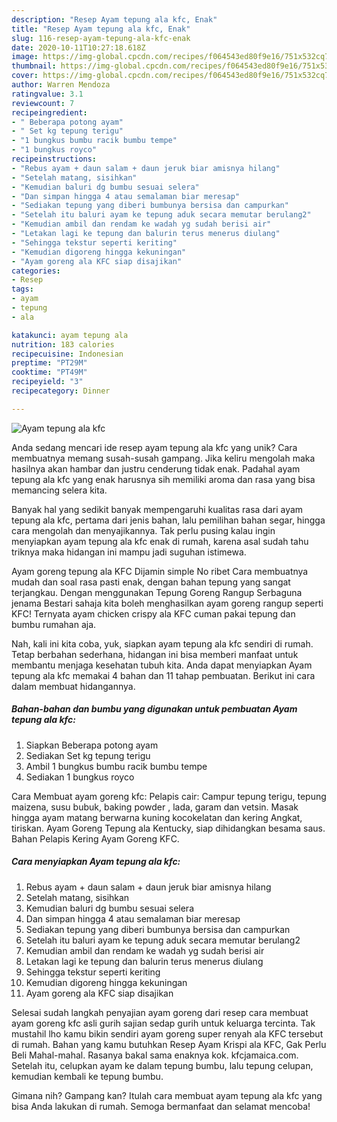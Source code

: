```yaml
---
description: "Resep Ayam tepung ala kfc, Enak"
title: "Resep Ayam tepung ala kfc, Enak"
slug: 116-resep-ayam-tepung-ala-kfc-enak
date: 2020-10-11T10:27:18.618Z
image: https://img-global.cpcdn.com/recipes/f064543ed80f9e16/751x532cq70/ayam-tepung-ala-kfc-foto-resep-utama.jpg
thumbnail: https://img-global.cpcdn.com/recipes/f064543ed80f9e16/751x532cq70/ayam-tepung-ala-kfc-foto-resep-utama.jpg
cover: https://img-global.cpcdn.com/recipes/f064543ed80f9e16/751x532cq70/ayam-tepung-ala-kfc-foto-resep-utama.jpg
author: Warren Mendoza
ratingvalue: 3.1
reviewcount: 7
recipeingredient:
- " Beberapa potong ayam"
- " Set kg tepung terigu"
- "1 bungkus bumbu racik bumbu tempe"
- "1 bungkus royco"
recipeinstructions:
- "Rebus ayam + daun salam + daun jeruk biar amisnya hilang"
- "Setelah matang, sisihkan"
- "Kemudian baluri dg bumbu sesuai selera"
- "Dan simpan hingga 4 atau semalaman biar meresap"
- "Sediakan tepung yang diberi bumbunya bersisa dan campurkan"
- "Setelah itu baluri ayam ke tepung aduk secara memutar berulang2"
- "Kemudian ambil dan rendam ke wadah yg sudah berisi air"
- "Letakan lagi ke tepung dan balurin terus menerus diulang"
- "Sehingga tekstur seperti keriting"
- "Kemudian digoreng hingga kekuningan"
- "Ayam goreng ala KFC siap disajikan"
categories:
- Resep
tags:
- ayam
- tepung
- ala

katakunci: ayam tepung ala 
nutrition: 183 calories
recipecuisine: Indonesian
preptime: "PT29M"
cooktime: "PT49M"
recipeyield: "3"
recipecategory: Dinner

---
```



![Ayam tepung ala kfc](https://img-global.cpcdn.com/recipes/f064543ed80f9e16/751x532cq70/ayam-tepung-ala-kfc-foto-resep-utama.jpg)

Anda sedang mencari ide resep ayam tepung ala kfc yang unik? Cara membuatnya memang susah-susah gampang. Jika keliru mengolah maka hasilnya akan hambar dan justru cenderung tidak enak. Padahal ayam tepung ala kfc yang enak harusnya sih memiliki aroma dan rasa yang bisa memancing selera kita.

Banyak hal yang sedikit banyak mempengaruhi kualitas rasa dari ayam tepung ala kfc, pertama dari jenis bahan, lalu pemilihan bahan segar, hingga cara mengolah dan menyajikannya. Tak perlu pusing kalau ingin menyiapkan ayam tepung ala kfc enak di rumah, karena asal sudah tahu triknya maka hidangan ini mampu jadi suguhan istimewa.

Ayam goreng tepung ala KFC Dijamin simple No ribet Cara membuatnya mudah dan soal rasa pasti enak, dengan bahan tepung yang sangat terjangkau. Dengan menggunakan Tepung Goreng Rangup Serbaguna jenama Bestari sahaja kita boleh menghasilkan ayam goreng rangup seperti KFC! Ternyata ayam chicken crispy ala KFC cuman pakai tepung dan bumbu rumahan aja.


Nah, kali ini kita coba, yuk, siapkan ayam tepung ala kfc sendiri di rumah. Tetap berbahan sederhana, hidangan ini bisa memberi manfaat untuk membantu menjaga kesehatan tubuh kita. Anda dapat menyiapkan Ayam tepung ala kfc memakai 4 bahan dan 11 tahap pembuatan. Berikut ini cara dalam membuat hidangannya.

<!--inarticleads1-->

##### Bahan-bahan dan bumbu yang digunakan untuk pembuatan Ayam tepung ala kfc:

1. Siapkan  Beberapa potong ayam
1. Sediakan  Set kg tepung terigu
1. Ambil 1 bungkus bumbu racik bumbu tempe
1. Sediakan 1 bungkus royco


Cara Membuat ayam goreng kfc: Pelapis cair: Campur tepung terigu, tepung maizena, susu bubuk, baking powder , lada, garam dan vetsin. Masak hingga ayam matang berwarna kuning kocokelatan dan kering Angkat, tiriskan. Ayam Goreng Tepung ala Kentucky, siap dihidangkan besama saus. Bahan Pelapis Kering Ayam Goreng KFC. 

<!--inarticleads2-->

##### Cara menyiapkan Ayam tepung ala kfc:

1. Rebus ayam + daun salam + daun jeruk biar amisnya hilang
1. Setelah matang, sisihkan
1. Kemudian baluri dg bumbu sesuai selera
1. Dan simpan hingga 4 atau semalaman biar meresap
1. Sediakan tepung yang diberi bumbunya bersisa dan campurkan
1. Setelah itu baluri ayam ke tepung aduk secara memutar berulang2
1. Kemudian ambil dan rendam ke wadah yg sudah berisi air
1. Letakan lagi ke tepung dan balurin terus menerus diulang
1. Sehingga tekstur seperti keriting
1. Kemudian digoreng hingga kekuningan
1. Ayam goreng ala KFC siap disajikan


Selesai sudah langkah penyajian ayam goreng dari resep cara membuat ayam goreng kfc asli gurih sajian sedap gurih untuk keluarga tercinta. Tak mustahil lho kamu bikin sendiri ayam goreng super renyah ala KFC tersebut di rumah. Bahan yang kamu butuhkan Resep Ayam Krispi ala KFC, Gak Perlu Beli Mahal-mahal. Rasanya bakal sama enaknya kok. kfcjamaica.com. Setelah itu, celupkan ayam ke dalam tepung bumbu, lalu tepung celupan, kemudian kembali ke tepung bumbu. 

Gimana nih? Gampang kan? Itulah cara membuat ayam tepung ala kfc yang bisa Anda lakukan di rumah. Semoga bermanfaat dan selamat mencoba!
